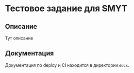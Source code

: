 Тестовое задание для SMYT
=========================

Описание
--------

Тут описание


Документация
------------

Документация по deploy и CI находится в директории `docs`.
